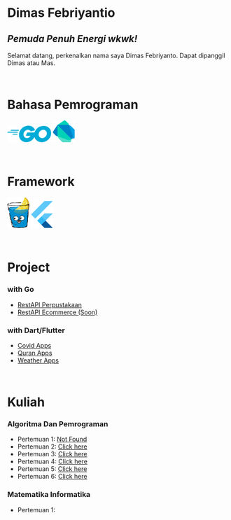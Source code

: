 # Dimas Febriyantio

## _Pemuda Penuh Energi wkwk!_

Selamat datang, perkenalkan nama saya Dimas Febriyanto. Dapat dipanggil Dimas atau Mas.

<br>


# Bahasa Pemrograman
<img src="assets/go.png" width="100" title="Golang"> <img src="assets/dart.png" width="50" title="Dart">

<br>

# Framework
<img src="assets/gin.png" width="50" title="Golang"> <img src="assets/flutter.png" width="50" title="Dart">

<br>

# Project
### with Go

- <a href="https://github.com/dimassfeb-09/restapi-perpustakaan">RestAPI Perpustakaan </a>
- <a href="https://github.com/dimassfeb-09/restapi-ecommerce">RestAPI Ecommerce (Soon)</a>

### with Dart/Flutter
- <a href="https://github.com/dimassfeb-09/covid-app">Covid Apps </a>
- <a href="https://github.com/dimassfeb-09/app-quran-flutter">Quran Apps </a>
- <a href="https://github.com/dimassfeb-09/weather-app">Weather Apps </a>

<br>

# Kuliah
### Algoritma Dan Pemrograman
- Pertemuan 1: <a href="#">Not Found</a>
- Pertemuan 2: <a href="https://github.com/kuliah-dimas/alpro/blob/master/P2_LA_DIMAS%20FEBRIYANTO.py">Click here </a>
- Pertemuan 3: <a href="https://github.com/kuliah-dimas/alpro/blob/master/P3_LA_DIMAS%20FEBRIYANTO.py">Click here </a>
- Pertemuan 4: <a href="https://github.com/kuliah-dimas/alpro/blob/master/P4_LA_DIMAS%20FEBRIYANTO.py">Click here </a>
- Pertemuan 5: <a href="https://github.com/kuliah-dimas/alpro/blob/master/P5_LA_DIMAS%20FEBRIYANTO.py">Click here </a>
- Pertemuan 6: <a href="https://github.com/kuliah-dimas/alpro/blob/master/P6_LA_DIMAS%20FEBRIYANTO.py">Click here </a>

### Matematika Informatika
- Pertemuan 1: 

<!-- 
[![](https://raw.githubusercontent.com/dimassfeb-09/dimassfeb-09/master/profile-summary-card-output/radical/0-profile-details.svg)](https://github.com/vn7n24fzkq/github-profile-summary-cards)
[![](https://raw.githubusercontent.com/dimassfeb-09/dimassfeb-09/master/profile-summary-card-output/radical/1-repos-per-language.svg)](https://github.com/vn7n24fzkq/github-profile-summary-cards) [![](https://raw.githubusercontent.com/dimassfeb-09/dimassfeb-09/master/profile-summary-card-output/radical/2-most-commit-language.svg)](https://github.com/vn7n24fzkq/github-profile-summary-cards)
[![](https://raw.githubusercontent.com/dimassfeb-09/dimassfeb-09/master/profile-summary-card-output/radical/3-stats.svg)](https://github.com/vn7n24fzkq/github-profile-summary-cards) [![](https://raw.githubusercontent.com/dimassfeb-09/dimassfeb-09/master/profile-summary-card-output/radical/4-productive-time.svg)](https://github.com/vn7n24fzkq/github-profile-summary-cards)
 -->
